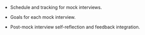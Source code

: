 - Schedule and tracking for mock interviews.

- Goals for each mock interview.

- Post-mock interview self-reflection and feedback integration.